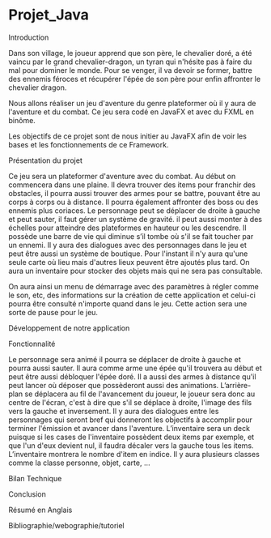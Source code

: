 # Projet_Java

Introduction

Dans son village, le joueur apprend que son père, le chevalier doré, a été vaincu par le grand chevalier-dragon, un tyran qui n'hésite pas à faire du mal pour dominer le monde.
Pour se venger, il va devoir se former, battre des ennemis féroces et récupérer l'épée de son père pour enfin affronter le chevalier dragon.

Nous allons réaliser un jeu d'aventure du genre plateformer où il y aura de l'aventure et du combat. Ce jeu sera codé en JavaFX et avec du FXML en binôme.

Les objectifs de ce projet sont de nous initier au JavaFX afin de voir les bases et les fonctionnements de ce Framework.

Présentation du projet

Ce jeu sera un plateformer d'aventure avec du combat. Au début on commencera dans une plaine. Il devra trouver des items pour franchir des obstacles, il pourra aussi trouver des armes pour se battre, pouvant être au corps à corps ou à distance. Il pourra également affronter des boss ou des ennemis plus coriaces. 
Le personnage peut se déplacer de droite à gauche et peut sauter, il faut gérer un système de gravité. il peut aussi monter à des échelles pour atteindre des plateformes en hauteur ou les descendre.
Il possède une barre de vie qui diminue s’il tombe où s'il se fait toucher par un ennemi. 
Il y aura des dialogues avec des personnages dans le jeu et peut être aussi un système de boutique. 
Pour l'instant il n'y aura qu'une seule carte où lieu mais d'autres lieux peuvent être ajoutés plus tard.
On aura un inventaire pour stocker des objets mais qui ne sera pas consultable.

On aura ainsi un menu de démarrage avec des paramètres à régler comme le son, etc, des informations sur la création de cette application et celui-ci pourra être consulté n'importe quand dans le jeu. Cette action sera une sorte de pause pour le jeu.

Développement de notre application

Fonctionnalité

Le personnage sera animé il pourra se déplacer de droite à gauche et pourra aussi sauter. Il aura comme arme une épée qu'il trouvera au début et peut être aussi débloquer l'épée doré. Il a aussi des armes à distance qu'il peut lancer où déposer que possèderont aussi des animations.
L’arrière-plan se déplacera au fil de l'avancement du joueur, le joueur sera donc au centre de l'écran, c'est à dire que s'il se déplace à droite, l'image des fils vers la gauche et inversement.
Il y aura des dialogues entre les personnages qui seront bref qui donneront les objectifs à accomplir pour terminer l'émission et avancer dans l'aventure.
L’inventaire sera un deck puisque si les cases de l'inventaire possèdent deux items par exemple, et que l'un d'eux devient nul, il faudra décaler vers la gauche tous les items.
L’inventaire montrera le nombre d'item en indice.
Il y aura plusieurs classes comme la classe personne, objet, carte, …

Bilan Technique

Conclusion

Résumé en Anglais

Bibliographie/webographie/tutoriel


